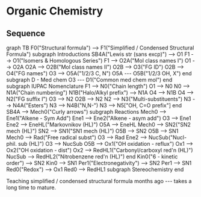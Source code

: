 # Organic Chemistry

## Sequence

<mermaid>
graph TB
	F0("Structural formula") --> F1("Simplified / Condensed Structural Formula")
	subgraph Introductions
		SB4A("Lewis str (sans excp)") --> O1
		F1 --> O1("Isomers & Homologous Series")
		F1 --> O2A("Mol class names I")
		O1 --> O2A
		O2A --> O2B("Mol class names II")
		O2B --> O3("FG ID")
		O2B --> O4("FG names")
		O3 --> O5A("1/2/3 C, N")
		O5A --- O5B("1/2/3 OH, X")
	end
	subgraph D - Med chem
		O3 --- D1("Common med chem mol")
	end
	subgraph IUPAC Nomenclature
		F1 --> N0("Chain length")
		O1 --> N0
		N0 --> N1A("Chain numbering")
		N1B("Halo/Alkyl prefix") --> N1A
		O4 --> N1B
		O4 --> N2("FG suffix I")
		O3 --> N2
		O2B --> N2
		N2 --> N3("Multi-substituents")
		N3 --> N4A("Esters")
		N3 --> N4B("N,N-")
		N3 --> N5["OH, C=O prefix"]
	end
	SB4A --> Mech0("Curly arrows")
	subgraph Reactions
		Mech0 --> Ene1("Alkene - Sym Add")
		Ene1 --> Ene2("Alkene - asym add")
		O3 --> Ene1
		Ene2 --> EneHL("Markovnikov (HL)")
		O5A --> EneHL
		Mech0 --> SN2("SN2 mech (HL)")
		SN2 --> SN1("SN1 mech (HL)")
		O5B --> SN2
		O5B --> SN1
		Mech0 --> Rad("Free radical subst")
		O3 --> Rad
		Ene2 --> NucSub("Nucl-phil. sub (HL)")
		O3 --> NucSub
		O5B --> Ox1("OH oxidation - reflux")
		Ox1 --> Ox2("OH oxidation - dist")
		Ox2 --> RedHL1("Carbonyl/carboxyl red'n (HL)")
		NucSub --> RedHL2("Nitrobenzene red'n (HL)")
	end
	Kin0("6 - kinetic order") --> SN2
	Kin0 --> SN1
	Per1("Electronegativity") --> SN2
	Per1 --> SN1
	Red0("Redox") --> Ox1
	Red0 --> RedHL1
	subgraph Stereochemistry
	end
</mermaid>

Teaching simplified / condensed structural formula months ago --- takes a long time to mature.